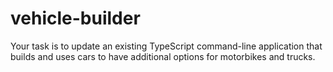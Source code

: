 # vehicle-builder
Your task is to update an existing TypeScript command-line application that builds and uses cars to have additional options for motorbikes and trucks. 
